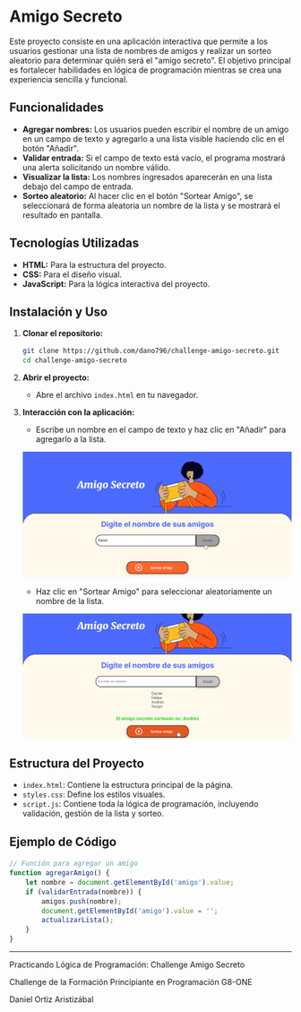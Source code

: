 # Amigo Secreto

Este proyecto consiste en una aplicación interactiva que permite a los usuarios gestionar una lista de nombres de amigos y realizar un sorteo aleatorio para determinar quién será el "amigo secreto". El objetivo principal es fortalecer habilidades en lógica de programación mientras se crea una experiencia sencilla y funcional.

## Funcionalidades

- **Agregar nombres:** Los usuarios pueden escribir el nombre de un amigo en un campo de texto y agregarlo a una lista visible haciendo clic en el botón "Añadir".
- **Validar entrada:** Si el campo de texto está vacío, el programa mostrará una alerta solicitando un nombre válido.
- **Visualizar la lista:** Los nombres ingresados aparecerán en una lista debajo del campo de entrada.
- **Sorteo aleatorio:** Al hacer clic en el botón "Sortear Amigo", se seleccionará de forma aleatoria un nombre de la lista y se mostrará el resultado en pantalla.

## Tecnologías Utilizadas

- **HTML:** Para la estructura del proyecto.
- **CSS:** Para el diseño visual.
- **JavaScript:** Para la lógica interactiva del proyecto.

## Instalación y Uso

1. **Clonar el repositorio:**

   ```bash
   git clone https://github.com/dano796/challenge-amigo-secreto.git
   cd challenge-amigo-secreto
   ```

2. **Abrir el proyecto:**
   - Abre el archivo `index.html` en tu navegador.

3. **Interacción con la aplicación:**
   - Escribe un nombre en el campo de texto y haz clic en "Añadir" para agregarlo a la lista.

   ![Añadir amigo](screenshots/agregar-amigo.png)

   - Haz clic en "Sortear Amigo" para seleccionar aleatoriamente un nombre de la lista.

   ![Añadir amigo](screenshots/sortear-amigo.png)

## Estructura del Proyecto

- `index.html`: Contiene la estructura principal de la página.
- `styles.css`: Define los estilos visuales.
- `script.js`: Contiene toda la lógica de programación, incluyendo validación, gestión de la lista y sorteo.

## Ejemplo de Código

```javascript
// Función para agregar un amigo
function agregarAmigo() {
    let nombre = document.getElementById('amigo').value;
    if (validarEntrada(nombre)) {
        amigos.push(nombre);
        document.getElementById('amigo').value = '';
        actualizarLista();
    }
}
```

---

Practicando Lógica de Programación: Challenge Amigo Secreto

Challenge de la Formación Principiante en Programación G8-ONE

Daniel Ortiz Aristizábal
